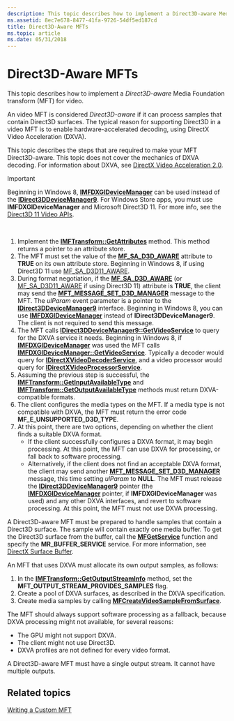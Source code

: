 ```yaml
---
description: This topic describes how to implement a Direct3D-aware Media Foundation transform (MFT) for video.
ms.assetid: 8ec7e678-8477-41fa-9726-54df5ed187cd
title: Direct3D-Aware MFTs
ms.topic: article
ms.date: 05/31/2018
---
```


# Direct3D-Aware MFTs

This topic describes how to implement a *Direct3D-aware* Media Foundation transform (MFT) for video.

An video MFT is considered *Direct3D-aware* if it can process samples that contain Direct3D surfaces. The typical reason for supporting Direct3D in a video MFT is to enable hardware-accelerated decoding, using DirectX Video Acceleration (DXVA).

This topic describes the steps that are required to make your MFT Direct3D-aware. This topic does not cover the mechanics of DXVA decoding. For information about DXVA, see [DirectX Video Acceleration 2.0](directx-video-acceleration-2-0.md).

> [!IMPORTANT]
> Beginning in Windows 8, [**IMFDXGIDeviceManager**](/windows/desktop/api/mfobjects/nn-mfobjects-imfdxgidevicemanager) can be used instead of the [**IDirect3DDeviceManager9**](/windows/desktop/api/dxva2api/nn-dxva2api-idirect3ddevicemanager9). For Windows Store apps, you must use **IMFDXGIDeviceManager** and Microsoft Direct3D 11. For more info, see the [Direct3D 11 Video APIs](direct3d-11-video-apis.md).

 

1.  Implement the [**IMFTransform::GetAttributes**](/windows/desktop/api/mftransform/nf-mftransform-imftransform-getattributes) method. This method returns a pointer to an attribute store.
2.  The MFT must set the value of the [**MF\_SA\_D3D\_AWARE**](mf-sa-d3d-aware-attribute.md) attribute to **TRUE** on its own attribute store. Beginning in Windows 8, if using Direct3D 11 use [MF\_SA\_D3D11\_AWARE](mf-sa-d3d11-aware.md).
3.  During format negotiation, if the [**MF\_SA\_D3D\_AWARE**](mf-sa-d3d-aware-attribute.md) (or [MF\_SA\_D3D11\_AWARE](mf-sa-d3d11-aware.md) if using Direct3D 11) attribute is **TRUE**, the client may send the [**MFT\_MESSAGE\_SET\_D3D\_MANAGER**](mft-message-set-d3d-manager.md) message to the MFT. The *ulParam* event parameter is a pointer to the [**IDirect3DDeviceManager9**](/windows/desktop/api/dxva2api/nn-dxva2api-idirect3ddevicemanager9) interface. Beginning in Windows 8, you can use [**IMFDXGIDeviceManager**](/windows/desktop/api/mfobjects/nn-mfobjects-imfdxgidevicemanager) instead of **IDirect3DDeviceManager9**. The client is not required to send this message.
4.  The MFT calls [**IDirect3DDeviceManager9::GetVideoService**](/windows/desktop/api/dxva2api/nf-dxva2api-idirect3ddevicemanager9-getvideoservice) to query for the DXVA service it needs. Beginning in Windows 8, if [**IMFDXGIDeviceManager**](/windows/desktop/api/mfobjects/nn-mfobjects-imfdxgidevicemanager) was used the MFT calls [**IMFDXGIDeviceManager::GetVideoService**](/windows/desktop/api/mfobjects/nf-mfobjects-imfdxgidevicemanager-getvideoservice). Typically a decoder would query for [**IDirectXVideoDecoderService**](/windows/desktop/api/dxva2api/nn-dxva2api-idirectxvideodecoderservice), and a video processor would query for [**IDirectXVideoProcessorService**](/windows/desktop/api/dxva2api/nn-dxva2api-idirectxvideoprocessorservice).
5.  Assuming the previous step is successful, the [**IMFTransform::GetInputAvailableType**](/windows/desktop/api/mftransform/nf-mftransform-imftransform-getinputavailabletype) and [**IMFTransform::GetOutputAvailableType**](/windows/desktop/api/mftransform/nf-mftransform-imftransform-getoutputavailabletype) methods must return DXVA-compatible formats.
6.  The client configures the media types on the MFT. If a media type is not compatible with DXVA, the MFT must return the error code **MF\_E\_UNSUPPORTED\_D3D\_TYPE**.
7.  At this point, there are two options, depending on whether the client finds a suitable DXVA format.
    -   If the client successfully configures a DXVA format, it may begin processing. At this point, the MFT can use DXVA for processing, or fall back to software processing.
    -   Alternatively, if the client does not find an acceptable DXVA format, the client may send another [**MFT\_MESSAGE\_SET\_D3D\_MANAGER**](mft-message-set-d3d-manager.md) message, this time setting *ulParam* to **NULL**. The MFT must release the [**IDirect3DDeviceManager9**](/windows/desktop/api/dxva2api/nn-dxva2api-idirect3ddevicemanager9) pointer (the [**IMFDXGIDeviceManager**](/windows/desktop/api/mfobjects/nn-mfobjects-imfdxgidevicemanager) pointer, if **IMFDXGIDeviceManager** was used) and any other DXVA interfaces, and revert to software processing. At this point, the MFT must not use DXVA processing.

A Direct3D-aware MFT must be prepared to handle samples that contain a Direct3D surface. The sample will contain exactly one media buffer. To get the Direct3D surface from the buffer, call the [**MFGetService**](/windows/desktop/api/mfidl/nf-mfidl-mfgetservice) function and specify the **MR\_BUFFER\_SERVICE** service. For more information, see [DirectX Surface Buffer](directx-surface-buffer.md).

An MFT that uses DXVA must allocate its own output samples, as follows:

1.  In the [**IMFTransform::GetOutputStreamInfo**](/windows/desktop/api/mftransform/nf-mftransform-imftransform-getoutputstreaminfo) method, set the **MFT\_OUTPUT\_STREAM\_PROVIDES\_SAMPLES** flag.
2.  Create a pool of DXVA surfaces, as described in the DXVA specification.
3.  Create media samples by calling [**MFCreateVideoSampleFromSurface**](/windows/desktop/api/evr/nc-evr-mfcreatevideosamplefromsurface).

The MFT should always support software processing as a fallback, because DXVA processing might not available, for several reasons:

-   The GPU might not support DXVA.
-   The client might not use Direct3D.
-   DXVA profiles are not defined for every video format.

A Direct3D-aware MFT must have a single output stream. It cannot have multiple outputs.

## Related topics

<dl> <dt>

[Writing a Custom MFT](writing-a-custom-mft.md)
</dt> </dl>

 

 



